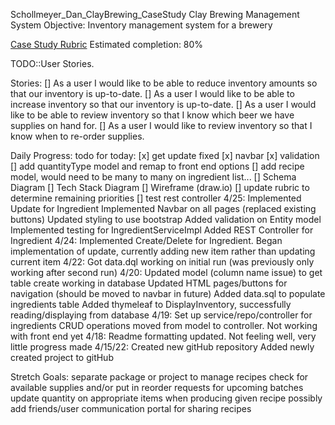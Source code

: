 Schollmeyer_Dan_ClayBrewing_CaseStudy
Clay Brewing Management System Objective: Inventory management system for a brewery

[Case Study Rubric](https://docs.google.com/document/d/1O7AGv8L45iEWtyzFRXaKQKXdCE8jD0ci3aecPGFQt-0/edit)
Estimated completion: 80%

TODO::User Stories.

Stories:
[] As a user I would like to be able to reduce inventory amounts so that our inventory is up-to-date.
[] As a user I would like to be able to increase inventory so that our inventory is up-to-date.
[] As a user I would like to be able to review inventory so that I know which beer we have supplies on hand for.
[] As a user I would like to review inventory so that I know when to re-order supplies.

Daily Progress:
    todo for today:
        [x] get update fixed
        [x] navbar
        [x] validation
        [] add quantityType model and remap to front end options
        [] add recipe model, would need to be many to many on ingredient list...
        [] Schema Diagram
        [] Tech Stack Diagram
        [] Wireframe (draw.io)
        [] update rubric to determine remaining priorities
        [] test rest controller
4/25:
    Implemented Update for Ingredient
    Implemented Navbar on all pages (replaced existing buttons)
    Updated styling to use bootstrap
    Added validation on Entity model
    Implemented testing for IngredientServiceImpl
    Added REST Controller for Ingredient
4/24:
    Implemented Create/Delete for Ingredient.
    Began implementation of update, currently adding new item rather than updating current item
4/22:
    Got data.dql working on initial run (was previously only working after second run)
4/20:
    Updated model (column name issue) to get table create working in database
    Updated HTML pages/buttons for navigation (should be moved to navbar in future)
    Added data.sql to populate ingredients table
    Added thymeleaf to DisplayInventory, successfully reading/displaying from database
4/19:
    Set up service/repo/controller for ingredients
    CRUD operations moved from model to controller. Not working with front end yet
4/18:
    Readme formatting updated.
    Not feeling well, very little progress made
4/15/22:
    Created new gitHub repository
    Added newly created project to gitHub




Stretch Goals:
    separate package or project to manage recipes
        check for available supplies and/or put in reorder requests for upcoming batches
        update quantity on appropriate items when producing given recipe
        possibly add friends/user communication portal for sharing recipes



